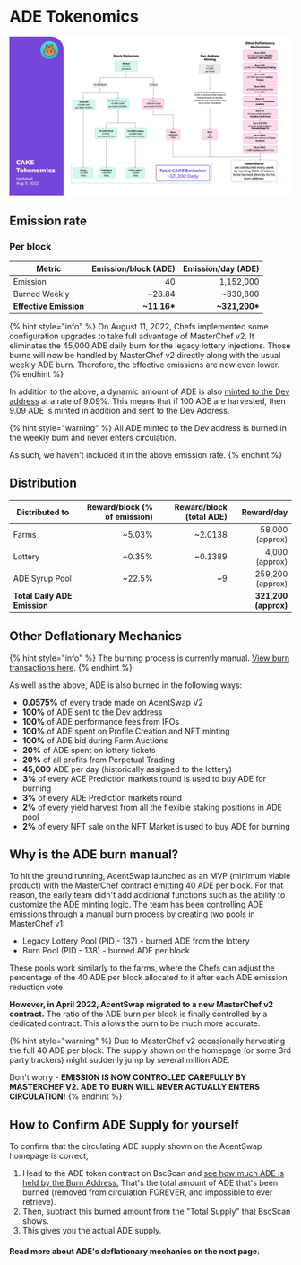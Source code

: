 # ADE Tokenomics

![](../../.gitbook/assets/220811-en.png)

## **Emission rate** <a href="#emission-rate" id="emission-rate"></a>

### **Per block**

| **Metric**             | **Emission/block (ADE)** | **Emission/day (ADE)** |
| ---------------------- | ------------------------: | ----------------------: |
| Emission               |                        40 |               1,152,000 |
| Burned Weekly          |                   \~28.84 |               \~830,800 |
| **Effective Emission** |             **\~11.16\*** |         **\~321,200\*** |

{% hint style="info" %}
On August 11, 2022, Chefs implemented some configuration upgrades to take full advantage of MasterChef v2. It eliminates the 45,000 ADE daily burn for the legacy lottery injections. Those burns will now be handled by MasterChef v2 directly along with the usual weekly ADE burn. Therefore, the effective emissions are now even lower.
{% endhint %}

In addition to the above, a dynamic amount of ADE is also [minted to the Dev address](https://bscscan.com/address/0xceba60280fb0ecd9a5a26a1552b90944770a4a0e#tokentxns) at a rate of 9.09%. This means that if 100 ADE are harvested, then 9.09 ADE is minted in addition and sent to the Dev Address.

{% hint style="warning" %}
All ADE minted to the Dev address is burned in the weekly burn and never enters circulation.&#x20;

As such, we haven't included it in the above emission rate.
{% endhint %}

## Distribution <a href="#distribution" id="distribution"></a>

| Distributed to                | Reward/block (% of emission) | Reward/block (total ADE) |           Reward/day |
| ----------------------------- | ---------------------------: | ------------------------: | -------------------: |
| Farms                         |                      \~5.03% |                  \~2.0138 |      58,000 (approx) |
| Lottery                       |                      \~0.35% |                  \~0.1389 |       4,000 (approx) |
| ADE Syrup Pool               |                      \~22.5% |                       \~9 |     259,200 (approx) |
| **Total Daily ADE Emission** |                              |                           | **321,200 (approx)** |

## **Other Deflationary Mechanics** <a href="#other-deflationary-mechanics" id="other-deflationary-mechanics"></a>

{% hint style="info" %}
The burning process is currently manual. [View burn transactions here](https://bscscan.com/token/0x0e09fabb73bd3ade0a17ecc321fd13a19e81ce82?a=0x000000000000000000000000000000000000dead).
{% endhint %}

As well as the above, ADE is also burned in the following ways:

* **0.0575%** of every trade made on AcentSwap V2
* **100%** of ADE sent to the Dev address
* **100%** of ADE performance fees from IFOs
* **100%** of ADE spent on Profile Creation and NFT minting
* **100%** of ADE bid during Farm Auctions
* **20%** of ADE spent on lottery tickets
* **20%** of all profits from Perpetual Trading
* **45,000** ADE per day (historically assigned to the lottery)
* **3%** of every ACE Prediction markets round is used to buy ADE for burning
* **3%** of every ADE Prediction markets round
* **2%** of every yield harvest from all the flexible staking positions in ADE pool
* **2%** of every NFT sale on the NFT Market is used to buy ADE for burning

## Why is the ADE burn manual?

To hit the ground running, AcentSwap launched as an MVP (minimum viable product) with the MasterChef contract emitting 40 ADE per block. For that reason, the early team didn't add additional functions such as the ability to customize the ADE minting logic. The team has been controlling ADE emissions through a manual burn process by creating two pools in MasterChef v1:

* Legacy Lottery Pool (PID - 137) - burned ADE from the lottery
* Burn Pool (PID - 138) - burned ADE per block

These pools work similarly to the farms, where the Chefs can adjust the percentage of the 40 ADE per block allocated to it after each ADE emission reduction vote.

**However, in April 2022, AcentSwap migrated to a new MasterChef v2 contract.** The ratio of the ADE burn per block is finally controlled by a dedicated contract. This allows the burn to be much more accurate.

{% hint style="warning" %}
Due to MasterChef v2 occasionally harvesting the full 40 ADE per block. The supply shown on the homepage (or some 3rd party trackers) might suddenly jump by several million ADE.

Don't worry - **EMISSION IS NOW CONTROLLED CAREFULLY BY MASTERCHEF V2. ADE TO BURN WILL NEVER ACTUALLY ENTERS CIRCULATION!**
{% endhint %}

## How to Confirm ADE Supply for yourself

To confirm that the circulating ADE supply shown on the AcentSwap homepage is correct,&#x20;

1. Head to the ADE token contract on BscScan and [see how much ADE is held by the Burn Address.](https://bscscan.com/token/0x0e09fabb73bd3ade0a17ecc321fd13a19e81ce82#balances) That's the total amount of ADE that's been burned (removed from circulation FOREVER, and impossible to ever retrieve).
2. Then, subtract this burned amount from the "Total Supply" that BscScan shows.
3. This gives you the actual ADE supply.



#### **Read more about ADE's deflationary mechanics on the next page.** <a href="#read-more-about-cakes-deflationary-mechanics-on-the-next-page" id="read-more-about-cakes-deflationary-mechanics-on-the-next-page"></a>
